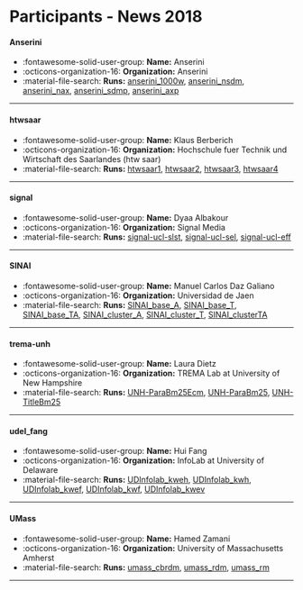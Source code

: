 # Participants - News 2018 

#### Anserini
 - :fontawesome-solid-user-group: **Name:** Anserini
 - :octicons-organization-16: **Organization:** Anserini
 - :material-file-search: **Runs:** [anserini_1000w](./runs.md#anserini_1000w), [anserini_nsdm](./runs.md#anserini_nsdm), [anserini_nax](./runs.md#anserini_nax), [anserini_sdmp](./runs.md#anserini_sdmp), [anserini_axp](./runs.md#anserini_axp) 

---
#### htwsaar
 - :fontawesome-solid-user-group: **Name:** Klaus Berberich
 - :octicons-organization-16: **Organization:** Hochschule fuer Technik und Wirtschaft des Saarlandes (htw saar)
 - :material-file-search: **Runs:** [htwsaar1](./runs.md#htwsaar1), [htwsaar2](./runs.md#htwsaar2), [htwsaar3](./runs.md#htwsaar3), [htwsaar4](./runs.md#htwsaar4) 

---
#### signal
 - :fontawesome-solid-user-group: **Name:** Dyaa Albakour
 - :octicons-organization-16: **Organization:** Signal Media
 - :material-file-search: **Runs:** [signal-ucl-slst](./runs.md#signal-ucl-slst), [signal-ucl-sel](./runs.md#signal-ucl-sel), [signal-ucl-eff](./runs.md#signal-ucl-eff) 

---
#### SINAI
 - :fontawesome-solid-user-group: **Name:** Manuel Carlos Daz Galiano
 - :octicons-organization-16: **Organization:** Universidad de Jaen
 - :material-file-search: **Runs:** [SINAI_base_A](./runs.md#sinai_base_a), [SINAI_base_T](./runs.md#sinai_base_t), [SINAI_base_TA](./runs.md#sinai_base_ta), [SINAI_cluster_A](./runs.md#sinai_cluster_a), [SINAI_cluster_T](./runs.md#sinai_cluster_t), [SINAI_clusterTA](./runs.md#sinai_clusterta) 

---
#### trema-unh
 - :fontawesome-solid-user-group: **Name:** Laura Dietz
 - :octicons-organization-16: **Organization:** TREMA Lab at University of New Hampshire
 - :material-file-search: **Runs:** [UNH-ParaBm25Ecm](./runs.md#unh-parabm25ecm), [UNH-ParaBm25](./runs.md#unh-parabm25), [UNH-TitleBm25](./runs.md#unh-titlebm25) 

---
#### udel_fang
 - :fontawesome-solid-user-group: **Name:** Hui Fang
 - :octicons-organization-16: **Organization:** InfoLab at University of Delaware 
 - :material-file-search: **Runs:** [UDInfolab_kweh](./runs.md#udinfolab_kweh), [UDInfolab_kwh](./runs.md#udinfolab_kwh), [UDInfolab_kwef](./runs.md#udinfolab_kwef), [UDInfolab_kwf](./runs.md#udinfolab_kwf), [UDInfolab_kwev](./runs.md#udinfolab_kwev) 

---
#### UMass
 - :fontawesome-solid-user-group: **Name:** Hamed Zamani
 - :octicons-organization-16: **Organization:** University of Massachusetts Amherst
 - :material-file-search: **Runs:** [umass_cbrdm](./runs.md#umass_cbrdm), [umass_rdm](./runs.md#umass_rdm), [umass_rm](./runs.md#umass_rm) 

---
